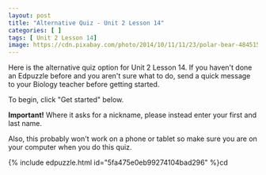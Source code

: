 ```yaml
---
layout: post
title: "Alternative Quiz - Unit 2 Lesson 14"
categories: [ ]
tags: [ Unit 2 Lesson 14]
image: https://cdn.pixabay.com/photo/2014/10/11/11/23/polar-bear-484515_960_720.jpg
---
```


Here is the alternative quiz option for Unit 2 Lesson 14. If you haven't done an Edpuzzle before and you aren't sure what to do, send a quick message to your Biology teacher before getting started.

To begin, click "Get started" below. 

**Important!** Where it asks for a nickname, please instead enter your first and last name. 

Also, this probably won't work on a phone or tablet so make sure you are on your computer when you do this quiz.

{% include edpuzzle.html id="5fa475e0eb99274104bad296" %}cd